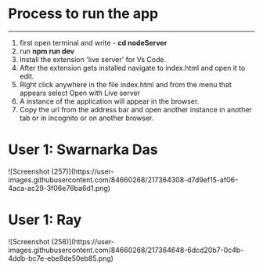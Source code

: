 <h1>Process to run the app</h1>
<hr>
<ol>
  <li>first open terminal and write - <b>cd nodeServer</b></li>
  <li>run <b>npm run dev</b></li>
  <li>Install the extension 'live server' for Vs Code.</li>
  <li>After the extension gets installed navigate to index.html and open it to edit.</li>
  <li>Right click anywhere in the file index.html and from the menu that appears select Open with Live server</li>
  <li>A instance of the application will appear in the browser.</li>
  <li>Copy the url from the address bar and open another instance in another tab or in incognito or on another browser.</li>
</ol>

<h1>User 1: Swarnarka Das</h1>
![Screenshot (257)](https://user-images.githubusercontent.com/84660268/217364308-d7d9ef15-af06-4aca-ac29-3f06e76ba6d1.png)

<h1>User 1: Ray</h1>
![Screenshot (258)](https://user-images.githubusercontent.com/84660268/217364648-6dcd20b7-0c4b-4ddb-bc7e-ebe8de50eb85.png)
